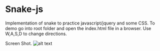 # Snake-js
Implementation of snake to practice javascript/jquery and some CSS.
To demo go into root folder and open the index.html file in a browser.
Use W,A,S,D to change directions.

Screen Shot.
![alt text][logo]

[logo]: http://res.cloudinary.com/dayd3nm4v/image/upload/v1446142150/Screen_Shot_2015-10-29_at_11.02.06_AM_nxtlsl.png
